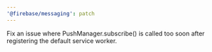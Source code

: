 ```yaml
---
'@firebase/messaging': patch
---
```


Fix an issue where PushManager.subscribe() is called too soon after registering the default service worker.
